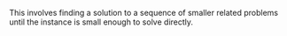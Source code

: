This involves finding a solution to a sequence of smaller related problems until the instance is small enough to solve directly.